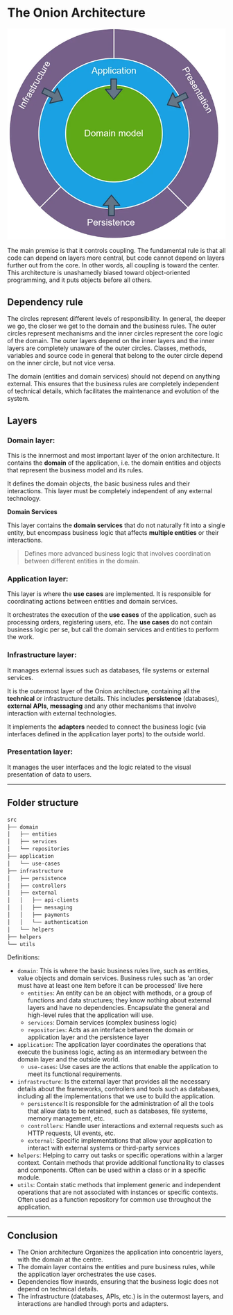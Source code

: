 # The Onion Architecture

![onion architecture diagram](./public/onion/onion.png)

The main premise is that it controls coupling.  The fundamental rule is that all code can depend on layers more central, but code cannot depend on layers further out from the core.  In other words, all coupling is toward the center.   This architecture is unashamedly biased toward object-oriented programming, and it puts objects before all others.

## Dependency rule

The circles represent different levels of responsibility. In general, the deeper we go, the closer we get to the domain and the business rules. The outer circles represent mechanisms and the inner circles represent the core logic of the domain. The outer layers depend on the inner layers and the inner layers are completely unaware of the outer circles. Classes, methods, variables and source code in general that belong to the outer circle depend on the inner circle, but not vice versa.

The domain (entities and domain services) should not depend on anything external. This ensures that the business rules are completely independent of technical details, which facilitates the maintenance and evolution of the system.

## Layers

### Domain layer:
This is the innermost and most important layer of the onion architecture. It contains the **domain** of the application, i.e. the domain entities and objects that represent the business model and its rules.

It defines the domain objects, the basic business rules and their interactions. This layer must be completely independent of any external technology.

**Domain Services**

This layer contains the **domain services** that do not naturally fit into a single entity, but encompass business logic that affects **multiple entities** or their interactions.

> Defines more advanced business logic that involves coordination between different entities in the domain.

### Application layer:

This layer is where the **use cases** are implemented. It is responsible for coordinating actions between entities and domain services. 

It orchestrates the execution of the **use cases** of the application, such as processing orders, registering users, etc. The **use cases** do not contain business logic per se, but call the domain services and entities to perform the work.

### Infrastructure layer:

It manages external issues such as databases, file systems or external services.

It is the outermost layer of the Onion architecture, containing all the **technical** or infrastructure details. This includes **persistence** (databases), **external APIs**, **messaging** and any other mechanisms that involve interaction with external technologies.

It implements the **adapters** needed to connect the business logic (via interfaces defined in the application layer ports) to the outside world.

### Presentation layer:

It manages the user interfaces and the logic related to the visual presentation of data to users.

---

## Folder structure

```md
src
├── domain
│   ├── entities
│   ├── services
│   └── repositories
├── application
│   └── use-cases
├── infrastructure
│   ├── persistence
│   ├── controllers
│   ├── external
│   │   ├── api-clients
│   │   ├── messaging
│   │   ├── payments
│   │   └── authentication
│   └── helpers
├── helpers
└── utils
```

Definitions: 

- ``domain``: This is where the basic business rules live, such as entities, value objects and domain services. Business rules such as 'an order must have at least one item before it can be processed' live here
  - ``entities``: An entity can be an object with methods, or a group of functions and data structures; they know nothing about external layers and have no dependencies. Encapsulate the general and high-level rules that the application will use.
  - ``services``: Domain services (complex business logic)
  - ``repositories``: Acts as an interface between the domain or application layer and the persistence layer
- ``application``: The application layer coordinates the operations that execute the business logic, acting as an intermediary between the domain layer and the outside world.
  - ``use-cases``: Use cases are the actions that enable the application to meet its functional requirements.
- ``infrastructure``: Is the external layer that provides all the necessary details about the frameworks, controllers and tools such as databases, including all the implementations that we use to build the application.
  - ``persistence``:It is responsible for the administration of all the tools that allow data to be retained, such as databases, file systems, memory management, etc.
  - ``controllers``: Handle user interactions and external requests such as HTTP requests, UI events, etc.
  - ``external``: Specific implementations that allow your application to interact with external systems or third-party services
- ``helpers``: Helping to carry out tasks or specific operations within a larger context. Contain methods that provide additional functionality to classes and components. Often can be used within a class or in a specific module.
- ``utils``: Contain static methods that implement generic and independent operations that are not associated with instances or specific contexts. Often used as a function repository for common use throughout the application.


--- 

## Conclusion

- The Onion architecture Organizes the application into concentric layers, with the domain at the centre.
- The domain layer contains the entities and pure business rules, while the application layer orchestrates the use cases.
- Dependencies flow inwards, ensuring that the business logic does not depend on technical details.
- The infrastructure (databases, APIs, etc.) is in the outermost layers, and interactions are handled through ports and adapters.